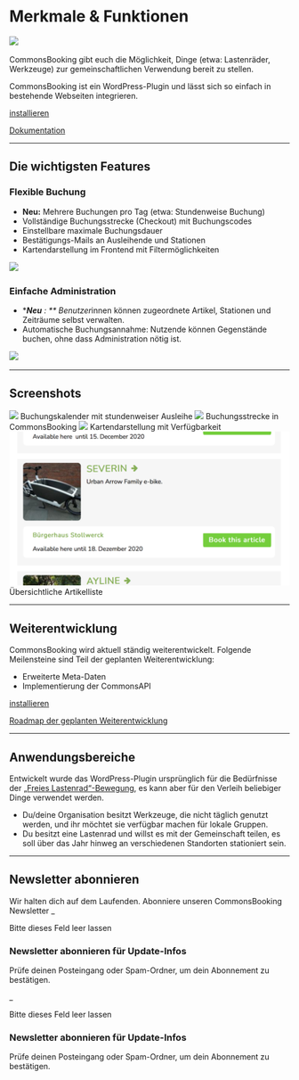 #  Merkmale & Funktionen

![](/img/1c5bf06e4c530b0d3aa7147cfc378b78.png)

CommonsBooking gibt euch die Möglichkeit, Dinge (etwa: Lastenräder, Werkzeuge)
zur gemeinschaftlichen Verwendung bereit zu stellen.

CommonsBooking ist ein WordPress-Plugin und lässt sich so einfach in
bestehende Webseiten integrieren.

[ installieren ](/dokumentation/installation/installieren)

[ Dokumentation ](/dokumentation/)

* * *

##  Die wichtigsten Features

###  Flexible Buchung

  * **Neu:** Mehrere Buchungen pro Tag (etwa: Stundenweise Buchung)
  * Vollständige Buchungsstrecke (Checkout) mit Buchungscodes
  * Einstellbare maximale Buchungsdauer
  * Bestätigungs-Mails an Ausleihende und Stationen
  * Kartendarstellung im Frontend mit Filtermöglichkeiten

![](/img/93886182dae0e9faef4c323dfb982751.png)

###  Einfache Administration

  * ****Neu** : ** Benutzer*innen können zugeordnete Artikel, Stationen und Zeiträume selbst verwalten.
  * Automatische Buchungsannahme: Nutzende können Gegenstände buchen, ohne dass Administration nötig ist.

![](/img/6bc7feedcaeccf83a1021dc69e9b1636.png)

* * *

##  Screenshots

![](/img/160e9a301abbce7eecf9edca3f4029d0.png) Buchungskalender mit stundenweiser
Ausleihe  ![](img/bad82d32d45161172b3f942689b74056.png) Buchungsstrecke in
CommonsBooking  ![](img/a81db78ccbda38f053d028f1d951be57.png) Kartendarstellung
mit Verfügbarkeit  ![](img/54b7a4fd3010bf92af89b13c4649ba3d.png) Übersichtliche
Artikelliste

* * *

##  Weiterentwicklung

CommonsBooking wird aktuell ständig weiterentwickelt. Folgende Meilensteine
sind Teil der geplanten Weiterentwicklung:

  * Erweiterte Meta-Daten
  * Implementierung der CommonsAPI

[ installieren ](/dokumentation/installation/installieren)

[ Roadmap der geplanten Weiterentwicklung ](/dokumentation/roadmap/)

* * *

##  Anwendungsbereiche

Entwickelt wurde das WordPress-Plugin ursprünglich für die Bedürfnisse der [„Freies Lastenrad“-Bewegung](http://www.dein-lastenrad.de),
es kann aber für den Verleih beliebiger Dinge verwendet werden.

  * Du/deine Organisation besitzt Werkzeuge, die nicht täglich genutzt werden, und ihr möchtet sie verfügbar machen für lokale Gruppen.
  * Du besitzt eine Lastenrad und willst es mit der Gemeinschaft teilen, es soll über das Jahr hinweg an verschiedenen Standorten stationiert sein.

* * *

##  Newsletter abonnieren

Wir halten dich auf dem Laufenden. Abonniere unseren CommonsBooking Newsletter
_

Bitte dieses Feld leer lassen

###  Newsletter abonnieren für Update-Infos

Prüfe deinen Posteingang oder Spam-Ordner, um dein Abonnement zu bestätigen.

_

Bitte dieses Feld leer lassen

###  Newsletter abonnieren für Update-Infos

Prüfe deinen Posteingang oder Spam-Ordner, um dein Abonnement zu bestätigen.

